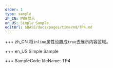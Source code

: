 ```yaml
--- 
order: 1
type: sample
zh_CN: 内嵌显示
en_US: Simple Sample
editUrl: $BASE/docs/pages/time/md/TP4.md
---
```


+++ zh_CN
将<Code>inline</Code>属性设置成<Code>true</Code>去展示内容区域。

+++ en_US
Simple Sample

+++ SampleCode
fileName: TP4
